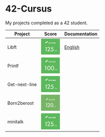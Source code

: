 # 42-Cursus
My projects completed as a 42 student.

Project|Score|Documentation
-|-|-
Libft|<img src="https://github.com/aflr/aflr/blob/main/src/125.PNG" width="60">|[English](https://github.com/aflr/42-Cursus/blob/main/libft/README.md)
Printf|<img src="https://github.com/aflr/aflr/blob/main/src/100.PNG" width="60">|
Get-next-line|<img src="https://github.com/aflr/aflr/blob/main/src/125.PNG" width="60">|
Born2beroot| <img src="https://github.com/aflr/aflr/blob/main/src/120.png" width="60">|
minitalk|<img src="https://github.com/aflr/aflr/blob/main/src/125.PNG" width="60">|
